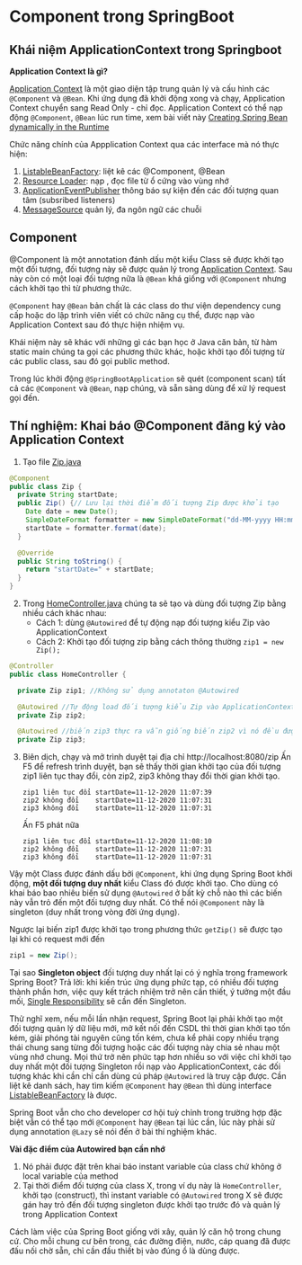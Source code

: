 # Component trong SpringBoot

## Khái niệm ApplicationContext trong Springboot

**Application Context là gì?**

[Application Context](https://docs.spring.io/spring-framework/docs/current/javadoc-api/org/springframework/context/ApplicationContext.html) là một giao diện tập trung quản lý và cấu hình các ```@Component``` và ```@Bean```. Khi ứng dụng đã khởi động xong và chạy, Application Context chuyển sang Read Only - chỉ đọc. Application Context có thể nạp động ```@Component```, ```@Bean``` lúc run time, xem bài viết này [Creating Spring Bean dynamically in the Runtime](https://lofidewanto.medium.com/creating-spring-bean-dynamically-in-the-runtime-d9e32c41d286)

Chức năng chính của Appplication Context qua các interface mà nó thực hiện:

1. [ListableBeanFactory](https://docs.spring.io/spring-framework/docs/current/javadoc-api/org/springframework/beans/factory/ListableBeanFactory.html): liệt kê các @Component, @Bean
2. [Resource Loader](https://docs.spring.io/spring-framework/docs/current/javadoc-api/org/springframework/core/io/ResourceLoader.html): nạp , đọc file từ ổ cứng vào vùng nhớ
3. [ApplicationEventPublisher](https://docs.spring.io/spring-framework/docs/current/javadoc-api/org/springframework/context/ApplicationEventPublisher.html) thông báo sự kiện đến các đối tượng quan tâm (subsribed listeners)
4. [MessageSource](https://docs.spring.io/spring-framework/docs/current/javadoc-api/org/springframework/context/MessageSource.html) quản lý, đa ngôn ngữ các chuỗi

## Component

@Component là một annotation đánh dấu một kiểu Class sẽ được khởi tạo một đối tượng, đối tượng này sẽ được quản lý trong [Application Context](https://docs.spring.io/spring-framework/docs/current/javadoc-api/org/springframework/context/ApplicationContext.html). Sau này còn có một loại đối tượng nữa là ```@Bean``` khá giống với ```@Component``` nhưng cách khởi tạo thì từ phương thức.

```@Component``` hay ```@Bean``` bản chất là các class do thư viện dependency cung cấp hoặc do lập trình viên viết
có chức năng cụ thể, được nạp vào Application Context sau đó thực hiện nhiệm vụ.

Khái niệm này sẽ khác với những gì các bạn học ở Java căn bản, từ hàm static main chúng ta gọi các phương thức khác, hoặc khởi tạo đối tượng từ các public class, sau đó gọi public method.

Trong lúc khởi động ```@SpringBootApplication``` sẽ quét (component scan) tất cả các ```@Component``` và ```@Bean```, nạp chúng, và sẵn sàng dùng để xử lý request gọi đến.

## Thí nghiệm: Khai báo @Component đăng ký vào Application Context

1. Tạo file [Zip.java](src/main/java/vn/techmaster/demobean/component/Zip.java)

```java
@Component
public class Zip {
  private String startDate;
  public Zip() {// Lưu lại thời điểm đối tượng Zip được khởi tạo
    Date date = new Date();
    SimpleDateFormat formatter = new SimpleDateFormat("dd-MM-yyyy HH:mm:ss");
    startDate = formatter.format(date);
  }

  @Override
  public String toString() {
    return "startDate=" + startDate;
  }
}
```

2. Trong [HomeController.java](src/main/java/vn/techmaster/demobean/controller/HomeController.java) chúng ta sẽ tạo và dùng đối tượng Zip bằng nhiều cách khác nhau:
   - Cách 1: dùng ```@Autowired``` để tự động nạp đối tượng kiểu Zip vào ApplicationContext
   - Cách 2: Khởi tạo đối tượng zip bằng cách thông thường ```zip1 = new Zip();```

```java
@Controller
public class HomeController {

  private Zip zip1; //Không sử dụng annotaton @Autowired

  @Autowired //Tự động load đối tượng kiểu Zip vào ApplicationContext
  private Zip zip2;

  @Autowired //biến zip3 thực ra vẫn giống biến zip2 vì nó đều được là 1 đối tượng duy nhất trong ApplicationContext
  private Zip zip3;
```

3. Biên dịch, chạy và mở trình duyệt tại địa chỉ http://localhost:8080/zip
   Ấn F5 để refresh trình duyệt, bạn sẽ thấy thời gian khởi tạo của đối tượng zip1 liên tục thay đổi,
   còn zip2, zip3 không thay đổi thời gian khởi tạo.

   ```
   zip1 liên tục đổi startDate=11-12-2020 11:07:39
   zip2 không đổi    startDate=11-12-2020 11:07:31
   zip3 không đổi    startDate=11-12-2020 11:07:31
   ```

    Ấn F5 phát nữa

   ```
   zip1 liên tục đổi startDate=11-12-2020 11:08:10
   zip2 không đổi    startDate=11-12-2020 11:07:31
   zip3 không đổi    startDate=11-12-2020 11:07:31
   ```

Vậy một Class được đánh dấu bởi ```@Component```, khi ứng dụng Spring Boot khởi động, **một đối tượng duy nhất** kiểu Class đó được khởi tạo. Cho dùng có khai báo bao nhiêu biến sử dụng ```@Autowired``` ở bất kỳ chỗ nào thì các biến này vẫn trỏ đến một đối tượng duy nhất. Có thể nói ```@Component``` này là singleton (duy nhất trong vòng đời ứng dụng).

Ngược lại biến zip1 được khởi tạo trong phương thức ```getZip()``` sẽ được tạo lại khi có request mới đến
```java
zip1 = new Zip();
```

Tại sao **Singleton object** đối tượng duy nhất lại có ý nghĩa trong framework Spring Boot?
Trả lời: khi kiến trúc ứng dụng phức tạp, có nhiều đối tượng thành phần hơn, việc quy kết trách nhiệm trở nên cần thiết, ý tưởng một đầu mối, [Single Responsibility](https://nhungdongcodevui.com/2017/03/18/solid-la-gi-nguyen-tac-1-don-nhiem-single-responsibility-principle/) sẽ cần đến Singleton.

 Thử nghĩ xem, nếu mỗi lần nhận request, Spring Boot lại phải khởi tạo một đối tượng quản lý dữ liệu mới, mở kết nối đến CSDL thì thời gian khởi tạo tốn kém, giải phóng tài nguyên cũng tốn kém, chưa kể phải copy nhiều trạng thái chung sang từng đối tượng hoặc các đối tượng này chia sẻ nhau một vùng nhớ chung. Mọi thứ trở nên phức tạp hơn nhiều so với việc chỉ khởi tạo duy nhất một đối tượng Singleton rồi nạp vào ApplicationContext, các đối tượng khác khi cần chỉ cần dùng cú pháp ```@Autowired``` là truy cập được. Cần liệt kê danh sách, hay tìm kiếm ```@Component``` hay ```@Bean``` thì dùng interface
[ListableBeanFactory](https://docs.spring.io/spring-framework/docs/current/javadoc-api/org/springframework/beans/factory/ListableBeanFactory.html) là được.

Spring Boot vẫn cho cho developer cơ hội tuỳ chỉnh trong trường hợp đặc biệt vẫn có thể tạo mới ```@Component``` hay ```@Bean``` tại lúc cần, lúc này phải sử dụng annotation ```@Lazy``` sẽ nói đến ở bài thí nghiệm khác.

**Vài đặc điểm của Autowired bạn cần nhớ**
1. Nó phải được đặt trên khai báo instant variable của class chứ không ở local variable của method
2. Tại thời điểm đối tượng của class X, trong ví dụ này là ```HomeController```, khởi tạo (construct), thì instant variable có ```@Autowired``` trong X sẽ được gán hay trỏ đến đối tượng singleton được khởi tạo trước đó và quản lý trong Application Context

Cách làm việc của Spring Boot giống với xây, quản lý căn hộ trong chung cứ. Cho mỗi chung cư bên trong, các đường điện, nước, cáp quang đã được đấu nối chờ sẵn, chỉ cần đấu thiết bị vào đúng ổ là dùng được.


